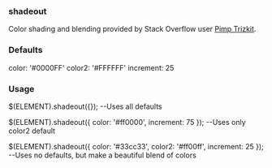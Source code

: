 ### shadeout
Color shading and blending provided by Stack Overflow user [Pimp Trizkit](http://stackoverflow.com/questions/5560248/programmatically-lighten-or-darken-a-hex-color-or-rgb-and-blend-colors).

### Defaults
color: '#0000FF'
color2: '#FFFFFF'
increment: 25

### Usage
$(ELEMENT).shadeout({}); --Uses all defaults

$(ELEMENT).shadeout({
    color: '#ff0000',
    increment: 75
}); --Uses only color2 default

$(ELEMENT).shadeout({
    color: '#33cc33',
    color2: '#ff00ff',
    increment: 25
}); --Uses no defaults, but make a beautiful blend of colors
